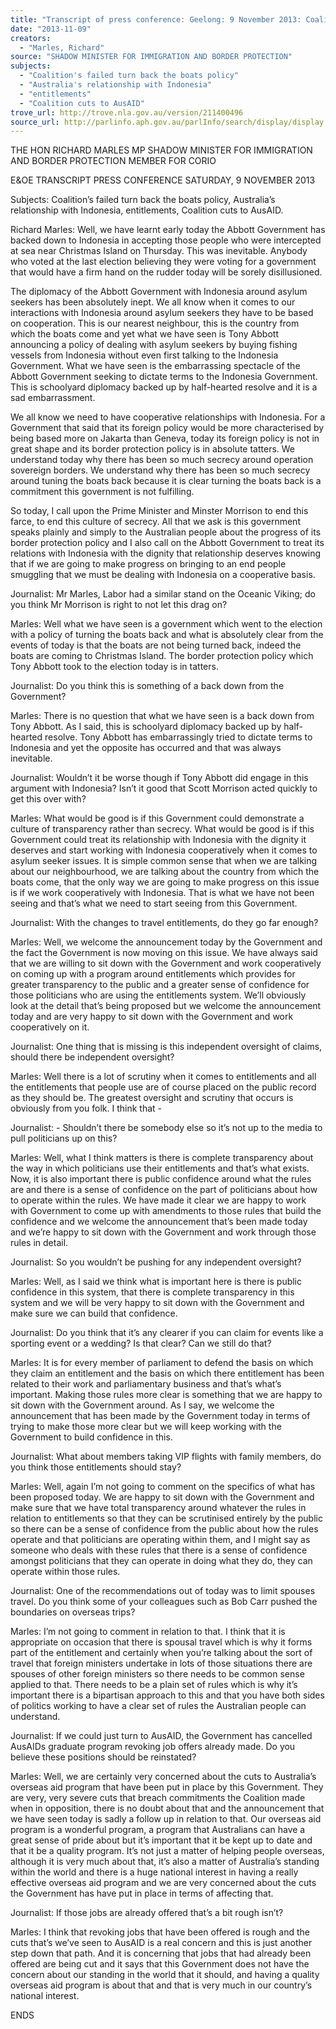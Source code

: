 ```yaml
---
title: "Transcript of press conference: Geelong: 9 November 2013: Coalition's failed turn back the boats policy; Australia's relationship with Indonesia; entitlements; Coalition cuts to AusAID"
date: "2013-11-09"
creators:
  - "Marles, Richard"
source: "SHADOW MINISTER FOR IMMIGRATION AND BORDER PROTECTION"
subjects:
  - "Coalition's failed turn back the boats policy"
  - "Australia's relationship with Indonesia"
  - "entitlements"
  - "Coalition cuts to AusAID"
trove_url: http://trove.nla.gov.au/version/211400496
source_url: http://parlinfo.aph.gov.au/parlInfo/search/display/display.w3p;query=Id%3A%22media/pressrel/2835453%22
---
```


 

 

 THE HON RICHARD MARLES MP  SHADOW MINISTER FOR IMMIGRATION AND BORDER  PROTECTION  MEMBER FOR CORIO   

 E&OE TRANSCRIPT  PRESS CONFERENCE  SATURDAY, 9 NOVEMBER 2013   

 Subjects: Coalition’s failed turn back the boats policy, Australia’s  relationship with Indonesia, entitlements, Coalition cuts to AusAID.     

 Richard Marles: Well, we have learnt early today the Abbott Government has  backed down to Indonesia in accepting those people who were intercepted at sea  near Christmas Island on Thursday. This was inevitable. Anybody who voted at the  last election believing they were voting for a government that would have a firm  hand on the rudder today will be sorely disillusioned.    

 The diplomacy of the Abbott Government with Indonesia around asylum seekers has  been absolutely inept. We all know when it comes to our interactions with Indonesia  around asylum seekers they have to be based on cooperation. This is our nearest  neighbour, this is the country from which the boats come and yet what we have  seen is Tony Abbott announcing a policy of dealing with asylum seekers by buying  fishing vessels from Indonesia without even first talking to the Indonesia  Government. What we have seen is the embarrassing spectacle of the Abbott  Government seeking to dictate terms to the Indonesia Government. This is  schoolyard diplomacy backed up by half-hearted resolve and it is a sad  embarrassment.    

 We all know we need to have cooperative relationships with Indonesia. For a  Government that said that its foreign policy would be more characterised by being  based more on Jakarta than Geneva, today its foreign policy is not in great shape  and its border protection policy is in absolute tatters. We understand today why  there has been so much secrecy around operation sovereign borders. We  understand why there has been so much secrecy around tuning the boats back  because it is clear turning the boats back is a commitment this government is not  fulfilling.    

 So today, I call upon the Prime Minister and Minster Morrison to end this farce, to  end this culture of secrecy. All that we ask is this government speaks plainly and  simply to the Australian people about the progress of its border protection policy and  I also call on the Abbott Government to treat its relations with Indonesia with the  dignity that relationship deserves knowing that if we are going to make progress on  bringing to an end people smuggling that we must be dealing with Indonesia on a  cooperative basis.    

 Journalist: Mr Marles, Labor had a similar stand on the Oceanic Viking; do you  think Mr Morrison is right to not let this drag on?   

 Marles: Well what we have seen is a government which went to the election with a  policy of turning the boats back and what is absolutely clear from the events of  today is that the boats are not being turned back, indeed the boats are coming to  Christmas Island. The border protection policy which Tony Abbott took to the  election today is in tatters.    

 Journalist: Do you think this is something of a back down from the Government?    

 Marles: There is no question that what we have seen is a back down from Tony  Abbott. As I said, this is schoolyard diplomacy backed up by half-hearted resolve.  Tony Abbott has embarrassingly tried to dictate terms to Indonesia and yet the  opposite has occurred and that was always inevitable.   

 Journalist: Wouldn’t it be worse though if Tony Abbott did engage in this argument  with Indonesia? Isn’t it good that Scott Morrison acted quickly to get this over with?    

 Marles: What would be good is if this Government could demonstrate a culture of  transparency rather than secrecy. What would be good is if this Government could  treat its relationship with Indonesia with the dignity it deserves and start working  with Indonesia cooperatively when it comes to asylum seeker issues. It is simple  common sense that when we are talking about our neighbourhood, we are talking  about the country from which the boats come, that the only way we are going to  make progress on this issue is if we work cooperatively with Indonesia. That is what  we have not been seeing and that’s what we need to start seeing from this  Government.    

 Journalist: With the changes to travel entitlements, do they go far enough?    

 Marles: Well, we welcome the announcement today by the Government and the  fact the Government is now moving on this issue. We have always said that we are  willing to sit down with the Government and work cooperatively on coming up with a  program around entitlements which provides for greater transparency to the public  and a greater sense of confidence for those politicians who are using the  entitlements system. We’ll obviously look at the detail that’s being proposed but we  welcome the announcement today and are very happy to sit down with the  Government and work cooperatively on it.    

 Journalist: One thing that is missing is this independent oversight of claims, should  there be independent oversight?   

 Marles: Well there is a lot of scrutiny when it comes to entitlements and all the  entitlements that people use are of course placed on the public record as they  should be. The greatest oversight and scrutiny that occurs is obviously from you  folk. I think that -    

 Journalist: - Shouldn’t there be somebody else so it’s not up to the media to pull  politicians up on this?    

 Marles: Well, what I think matters is there is complete transparency about the way  in which politicians use their entitlements and that’s what exists. Now, it is also  important there is public confidence around what the rules are and there is a sense  of confidence on the part of politicians about how to operate within the rules. We  have made it clear we are happy to work with Government to come up with  amendments to those rules that build the confidence and we welcome the  announcement that’s been made today and we’re happy to sit down with the  Government and work through those rules in detail.    

 Journalist: So you wouldn’t be pushing for any independent oversight?    

 Marles: Well, as I said we think what is important here is there is public confidence  in this system, that there is complete transparency in this system and we will be  very happy to sit down with the Government and make sure we can build that  confidence.     

 Journalist: Do you think that it’s any clearer if you can claim for events like a  sporting event or a wedding? Is that clear? Can we still do that?    

 Marles: It is for every member of parliament to defend the basis on which they  claim an entitlement and the basis on which there entitlement has been related to  their work and parliamentary business and that’s what’s important. Making those  rules more clear is something that we are happy to sit down with the Government  around. As I say, we welcome the announcement that has been made by the  Government today in terms of trying to make those more clear but we will keep  working with the Government to build confidence in this.   

 Journalist: What about members taking VIP flights with family members, do you  think those entitlements should stay?   

 Marles: Well, again I’m not going to comment on the specifics of what has been  proposed today. We are happy to sit down with the Government and make sure that  we have total transparency around whatever the rules in relation to entitlements so  that they can be scrutinised entirely by the public so there can be a sense of  confidence from the public about how the rules operate and that politicians are  operating within them, and I might say as someone who deals with these rules that  there is a sense of confidence amongst politicians that they can operate in doing  what they do, they can operate within those rules. 

 

 Journalist: One of the recommendations out of today was to limit spouses travel.  Do you think some of your colleagues such as Bob Carr pushed the boundaries on  overseas trips?   

 Marles: I’m not going to comment in relation to that. I think that it is appropriate  on occasion that there is spousal travel which is why it forms part of the entitlement  and certainly when you’re talking about the sort of travel that foreign ministers  undertake in lots of those situations there are spouses of other foreign ministers so  there needs to be common sense applied to that. There needs to be a plain set of  rules which is why it’s important there is a bipartisan approach to this and that you  have both sides of politics working to have a clear set of rules the Australian people  can understand.    

 Journalist: If we could just turn to AusAID, the Government has cancelled AusAIDs  graduate program revoking job offers already made. Do you believe these positions  should be reinstated?   

 Marles: Well, we are certainly very concerned about the cuts to Australia’s overseas  aid program that have been put in place by this Government. They are very, very  severe cuts that breach commitments the Coalition made when in opposition, there  is no doubt about that and the announcement that we have seen today is sadly a  follow up in relation to that. Our overseas aid program is a wonderful program, a  program that Australians can have a great sense of pride about but it’s important  that it be kept up to date and that it be a quality program. It’s not just a matter of  helping people overseas, although it is very much about that, it’s also a matter of  Australia’s standing within the world and there is a huge national interest in having a  really effective overseas aid program and we are very concerned about the cuts the  Government has have put in place in terms of affecting that.      

 Journalist: If those jobs are already offered that’s a bit rough isn’t?   

 Marles: I think that revoking jobs that have been offered is rough and the cuts  that’s we’ve seen to AusAID is a real concern and this is just another step down that  path. And it is concerning that jobs that had already been offered are being cut and  it says that this Government does not have the concern about our standing in the  world that it should, and having a quality overseas aid program is about that and  that is very much in our country’s national interest.    

 ENDS                      

 

